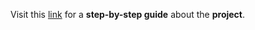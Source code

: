 Visit this [link](https://www.linkedin.com/posts/konda-narasimha-29a905250_nodejs-express-ejs-activity-7187158920145047552-PqQU?utm_source=share&utm_medium=member_desktop) for a **step-by-step guide** about the **project**.
